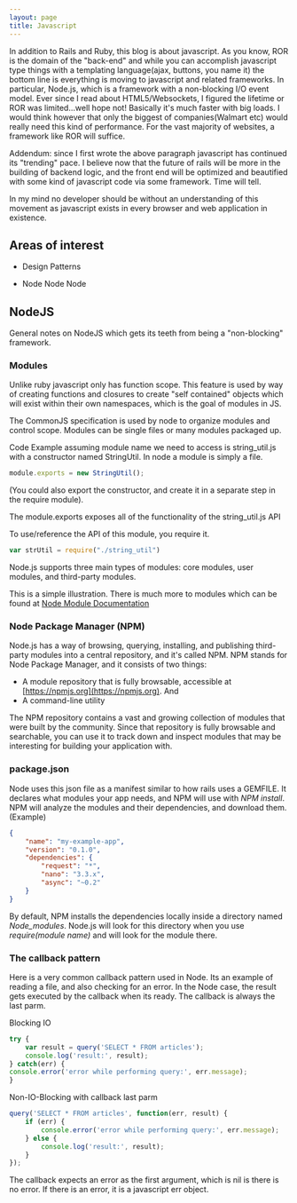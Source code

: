 ```yaml
---
layout: page
title: Javascript
---
```


<p>
In addition to Rails and Ruby, this blog is about javascript.  As you know, ROR is the domain of the "back-end" and while you can accomplish javascript
type things with a templating language(ajax, buttons, you name it) the bottom line is everything is moving to javascript and related frameworks.  In particular,
Node.js, which is a framework with a non-blocking I/O event model. Ever since I read about HTML5/Websockets, I figured
the lifetime or ROR was limited...well hope not! Basically it's much faster with big loads.  I would think however
that only the biggest of companies(Walmart etc) would really need this kind of performance.  For the vast majority
of websites, a framework like ROR will suffice.

Addendum: since I first wrote the above paragraph javascript has continued its
"trending" pace.  I believe now that the future of rails will be more in the building
of backend logic, and the front end will be optimized and beautified with some kind
of javascript code via some framework.  Time will tell.
</p>
<p>
In my mind no developer should be without an understanding of this movement as javascript exists in every browser and web application in existence.
</p>

## Areas of interest

* Design Patterns 


* Node Node Node

## NodeJS
General notes on NodeJS which gets its teeth from being a "non-blocking" framework.

### Modules
Unlike ruby javascript only has function scope.  This feature is used by way of creating
functions and closures to create "self contained" objects which will exist within
their own namespaces, which is the goal of modules in JS.



The CommonJS specification is used by node to organize modules and control scope.  Modules can be single files or many modules packaged up.

Code Example assuming module name we need to access is string_util.js with a constructor named StringUtil.  In node a module
is simply a file.

```javascript
module.exports = new StringUtil();
```
(You could also export the constructor, and create it in a separate step in the require module).

The module.exports exposes all of the functionality of the string_util.js API

To use/reference the API of this module, you require it.

```javascript
var strUtil = require("./string_util")
```
Node.js supports three main types of modules: core modules, user modules, and third-party modules.


This is a simple illustration.  There is much more to modules which can be found at [Node Module Documentation](https://nodejs.org/api/modules.html)

### Node Package Manager (NPM)
Node.js has a way of browsing, querying, installing, and publishing third-party modules into a central repository,
 and it's called NPM. NPM stands for Node Package Manager, and it consists of two things:

- A module repository that is fully browsable, accessible at [https://npmjs.org](https://npmjs.org).  And
- A command-line utility

The NPM repository contains a vast and growing collection of modules that were built by the community.
 Since that repository is fully browsable and searchable, you can use it to track down and inspect modules
 that may be interesting for building your application with.

### package.json
Node uses this json file as a manifest similar to how rails uses a GEMFILE. It declares what modules your app
needs, and NPM will use with *NPM install*.  NPM will analyze the modules and their dependencies, and download
them. (Example)

```json
{
    "name": "my-example-app",
    "version": "0.1.0",
    "dependencies": {
        "request": "*",
        "nano": "3.3.x",
        "async": "~0.2"
    }
}
```
By default, NPM installs the dependencies locally inside a directory named *Node_modules*. Node.js will look for this directory
when you use *require(module name)* and will look for the module there.

### The callback pattern

Here is a very common callback pattern used in Node.  Its an example of reading a file, and also checking for an error. In
the Node case, the result gets executed by the callback when its ready.  The callback is always the last parm.

Blocking IO

```javascript
try {
    var result = query('SELECT * FROM articles');
    console.log('result:', result);
} catch(err) {
console.error('error while performing query:', err.message);
}
```

Non-IO-Blocking with callback last parm

```javascript
query('SELECT * FROM articles', function(err, result) {
    if (err) {
        console.error('error while performing query:', err.message);
    } else {
        console.log('result:', result);
    }
});
```
The callback expects an error as the first argument, which is nil is there is no error. If there is an
error, it is a javascript err object.
